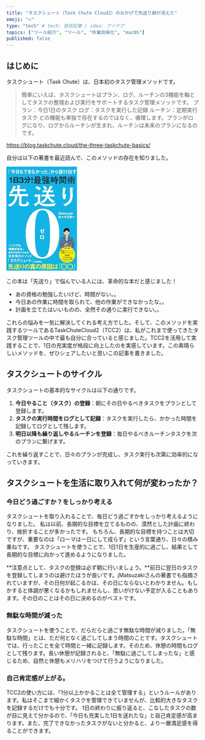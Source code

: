 ```yaml
---
title: "タスクシュート（Task Chute Cloud2）のおかげで先送り癖が消えた"
emoji: "🔥"
type: "tech" # tech: 技術記事 / idea: アイデア
topics: ["ツール紹介", "ツール", "作業効率化", "macOS"]
published: false
---
```


## はじめに
タスクシュート（Task Chute）は、日本初のタスク管理メソッドです。

> 簡単にいえば、タスクシュートはプラン、ログ、ルーチンの3機能を軸としてタスクの整理および実行をサポートするタスク管理メソッドです。
プラン：今日1日のタスク
ログ：タスクを実行した記録
ルーチン：定期実行タスク
どの機能も単独で存在するのではなく、循環します。プランがログになり、ログからルーチンが生まれ、ルーチンは未来のプランになるのです。

https://blog.taskchute.cloud/the-three-taskchute-basics/

自分は以下の著書を最近読んで、このメソッドの存在を知りました。

![先送り0](/images/sakiokuri0.jpeg)

この本は「先送り」で悩んでいる人には、革命的な本だと感じました！

- あの資格の勉強したいけど、時間がない。。
- 今日あの作業に時間を取られて、他の作業ができなかったな。。
- 計画を立てたはいいものの、全然その通りに実行できない。。

これらの悩みを一気に解決してくれる考え方でした。そして、このメソッドを実践するツールであるTaskChuteCloud2（TCC2）は、私がこれまで使ってきたタスク管理ツールの中で最も自分に合っていると感じました。TCC2を活用して実践することで、1日の充実度が格段に向上したのを実感しています。この素晴らしいメソッドを、ぜひシェアしたいと思いこの記事を書きました。

## タスクシュートのサイクル

タスクシュートの基本的なサイクルは以下の通りです。

1. **今日やること（タスク）の登録**：朝にその日やるべきタスクをプランとして登録します。
2. **タスクの実行時間をログとして記録**：タスクを実行したら、かかった時間を記録してログとして残します。
3. **明日以降も繰り返しやるルーチンを登録**：毎日やるべきルーチンタスクを次のプランに繋げます。


これを繰り返すことで、日々のプランが完成し、タスク実行も次第に効率的になっていきます。

## タスクシュートを生活に取り入れて何が変わったか？

### 今日どう過ごすか？をしっかり考える
タスクシュートを取り入れることで、毎日どう過ごすかをしっかり考えるようになりました。
私は以前、長期的な目標を立てるものの、漠然とした計画に終わり、挫折することが多かったです。
もちろん、長期的な目標を持つことは大切ですが、重要なのは「ローマは一日にして成らず」という言葉通り、日々の積み重ねです。
タスクシュートを使うことで、1日1日を生産的に過ごし、結果として長期的な目標に向かって進めるようになりました。

**注意点として、タスクの登録は必ず朝に行いましょう。**前日に翌日のタスクを登録してしまうのは避けたほうが良いです。jMatsuzakiさんの著書でも指摘されていますが、その日何が起こるかは、その日にならないとわかりません。もしかすると体調が悪くなるかもしれませんし、思いがけない予定が入ることもあります。その日のことはその日に決めるのがベストです。

### 無駄な時間が減った
タスクシュートを使うことで、だらだらと過ごす無駄な時間が減りました。「無駄な時間」とは、ただ何となく過ごしてしまう時間のことです。タスクシュートでは、行ったことを全て時間と一緒に記録します。そのため、休憩の時間もログとして残ります。長い休憩が記録されると、「無駄に過ごしてしまったな」と感じるため、自然と休憩もメリハリをつけて行うようになりました。

### 自己肯定感が上がる。
TCC2の使い方には、「1分以上かかることは全て管理する」というルールがあります。私はそこまで細かくタスクを管理できていませんが、比較的大きなタスクを記録するだけでも十分です。
1日の終わりに振り返ると、こなしたタスクの数が目に見えて分かるので、「今日も充実した1日を送れたな」と自己肯定感が高まります。また、完了できなかったタスクがないと分かると、より一層満足感を得ることができます。

